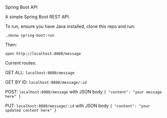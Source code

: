 Spring Boot API

A simple Spring Boot REST API.

To run, ensure you have Java installed, clone this repo and run:

`./mvnw spring-boot:run`

Then:

`open http://localhost:8080/message`

Current routes:

GET ALL: `localhost:8080/message`

GET BY ID: `localhost:8080/message/:id`

POST: `localhost:8080/message` with JSON body `{ "content": "your message here" }`

PUT: `localhost:8080/message/:id` with JSON body `{ "content": "your updated content here" }`